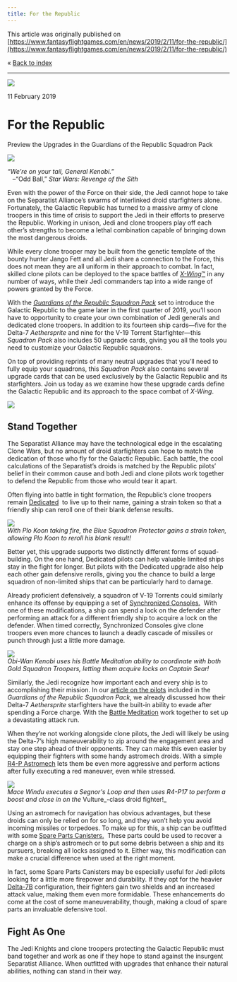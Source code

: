 ```yaml
---
title: For the Republic
---
```


This article was originally published on [https://www.fantasyflightgames.com/en/news/2019/2/11/for-the-republic/](https://www.fantasyflightgames.com/en/news/2019/2/11/for-the-republic/)

&laquo; [Back to index](../index.md)

---

![](swz32_preview2.jpg)

11 February 2019

For the Republic
================

Preview the Upgrades in the Guardians of the Republic Squadron Pack

![](swz32_box_left.png)

_“We’re on your tail, General Kenobi.”_  
   –“Odd Ball,” _Star Wars: Revenge of the Sith_

Even with the power of the Force on their side, the Jedi cannot hope to take on the Separatist Alliance’s swarms of interlinked droid starfighters alone. Fortunately, the Galactic Republic has turned to a massive army of clone troopers in this time of crisis to support the Jedi in their efforts to preserve the Republic. Working in unison, Jedi and clone troopers play off each other’s strengths to become a lethal combination capable of bringing down the most dangerous droids.

While every clone trooper may be built from the genetic template of the bounty hunter Jango Fett and all Jedi share a connection to the Force, this does not mean they are all uniform in their approach to combat. In fact, skilled clone pilots can be deployed to the space battles of [_X-Wing_™](https://shop.fantasyflightgames.com/preorders/create/SWZ32/) in any number of ways, while their Jedi commanders tap into a wide range of powers granted by the Force.

With the _[Guardians of the Republic Squadron Pack](https://www.fantasyflightgames.com/en/products/x-wing-second-edition/products/guardians-republic-squadron-pack/)_ set to introduce the Galactic Republic to the game later in the first quarter of 2019, you’ll soon have to opportunity to create your own combination of Jedi generals and dedicated clone troopers. In addition to its fourteen ship cards—five for the Delta-7 _Aethersprite_ and nine for the V-19 Torrent Starfighter—this _Squadron Pack_ also includes 50 upgrade cards, giving you all the tools you need to customize your Galactic Republic squadrons.

On top of providing reprints of many neutral upgrades that you’ll need to fully equip your squadrons, this _Squadron Pack_ also contains several upgrade cards that can be used exclusively by the Galactic Republic and its starfighters. Join us today as we examine how these upgrade cards define the Galactic Republic and its approach to the space combat of _X-Wing_.

![](swz32_spread.png)

Stand Together
--------------

The Separatist Alliance may have the technological edge in the escalating Clone Wars, but no amount of droid starfighters can hope to match the dedication of those who fly for the Galactic Republic. Each battle, the cool calculations of the Separatist’s droids is matched by the Republic pilots’ belief in their common cause and both Jedi and clone pilots work together to defend the Republic from those who would tear it apart.   

Often flying into battle in tight formation, the Republic’s clone troopers remain [Dedicated](swz32_dedicated.png)  to live up to their name, gaining a strain token so that a friendly ship can reroll one of their blank defense results.

![](swz32_a2_dedicated_diagram.jpg)  
_With Plo Koon taking fire, the Blue Squadron Protector gains a strain token, allowing Plo Koon to reroll his blank result!_

Better yet, this upgrade supports two distinctly different forms of squad-building. On the one hand, Dedicated pilots can help valuable limited ships stay in the fight for longer. But pilots with the Dedicated upgrade also help each other gain defensive rerolls, giving you the chance to build a large squadron of non-limited ships that can be particularly hard to damage.

Already proficient defensively, a squadron of V-19 Torrents could similarly enhance its offense by equipping a set of [Synchronized Consoles.](swz32_synchronized-console.png)  With one of these modifications, a ship can spend a lock on the defender after performing an attack for a different friendly ship to acquire a lock on the defender. When timed correctly, Synchronized Consoles give clone troopers even more chances to launch a deadly cascade of missiles or punch through just a little more damage.

![](swz32_a2_battle-meditation_diagram.jpg)  
_Obi-Wan Kenobi uses his Battle Meditation ability to coordinate with both Gold Squadron Troopers, letting them acquire locks on Captain Sear!_

Similarly, the Jedi recognize how important each and every ship is to accomplishing their mission. In our [article on the pilots](https://www.fantasyflightgames.com/en/news/3000/1/1/protecting-peace/) included in the _Guardians of the Republic Squadron Pack_, we already discussed how their Delta-7 _Aethersprite_ starfighters have the built-in ability to evade after spending a Force charge. With the [Battle Meditation](swz32_battle-meditation.png) work together to set up a devastating attack run.

When they’re not working alongside clone pilots, the Jedi will likely be using the Delta-7’s high maneuverability to zip around the engagement area and stay one step ahead of their opponents. They can make this even easier by equipping their fighters with some handy astromech droids. With a simple [R4-P Astromech](swz32_r4-p_astromech.png) lets them be even more aggressive and perform actions after fully executing a red maneuver, even while stressed.

![](swz32_a2_r4-p17_diagram.jpg)  
_Mace Windu executes a Segnor's Loop and then uses R4-P17 to perform a boost and close in on the_ Vulture_\-class droid fighter!_

Using an astromech for navigation has obvious advantages, but these droids can only be relied on for so long, and they won’t help you avoid incoming missiles or torpedoes. To make up for this, a ship can be outfitted with some [Spare Parts Canisters.](swz_spare-part-canisters.png)  These parts could be used to recover a charge on a ship’s astromech or to put some debris between a ship and its pursuers, breaking all locks assigned to it. Either way, this modification can make a crucial difference when used at the right moment.

In fact, some Spare Parts Canisters may be especially useful for Jedi pilots looking for a little more firepower and durability. If they opt for the heavier [Delta-7B](swz_delta-7b.png) configuration, their fighters gain two shields and an increased attack value, making them even more formidable. These enhancements do come at the cost of some maneuverability, though, making a cloud of spare parts an invaluable defensive tool. 

Fight As One
------------

The Jedi Knights and clone troopers protecting the Galactic Republic must band together and work as one if they hope to stand against the insurgent Separatist Alliance. When outfitted with upgrades that enhance their natural abilities, nothing can stand in their way. 

[](http://community.fantasyflightgames.com/index.php?/forum/222-x-wing/)